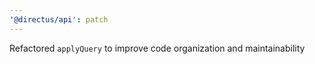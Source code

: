 ```yaml
---
'@directus/api': patch
---
```


Refactored `applyQuery` to improve code organization and maintainability
